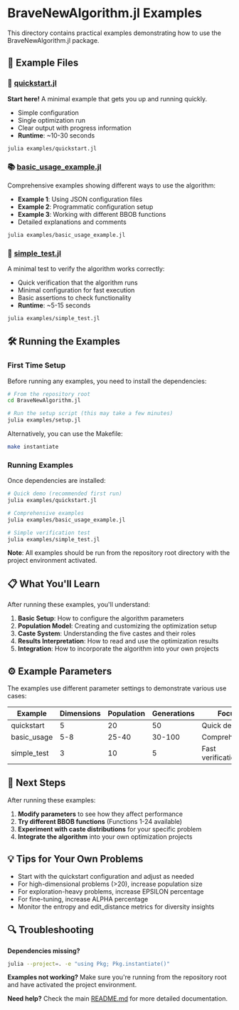 # BraveNewAlgorithm.jl Examples

This directory contains practical examples demonstrating how to use the BraveNewAlgorithm.jl package.

## 📁 Example Files

### 🚀 [quickstart.jl](quickstart.jl)
**Start here!** A minimal example that gets you up and running quickly.
- Simple configuration
- Single optimization run
- Clear output with progress information
- **Runtime**: ~10-30 seconds

```bash
julia examples/quickstart.jl
```

### 📚 [basic_usage_example.jl](basic_usage_example.jl) 
Comprehensive examples showing different ways to use the algorithm:
- **Example 1**: Using JSON configuration files
- **Example 2**: Programmatic configuration setup
- **Example 3**: Working with different BBOB functions
- Detailed explanations and comments

```bash
julia examples/basic_usage_example.jl
```

### 🧪 [simple_test.jl](simple_test.jl)
A minimal test to verify the algorithm works correctly:
- Quick verification that the algorithm runs
- Minimal configuration for fast execution
- Basic assertions to check functionality
- **Runtime**: ~5-15 seconds

```bash
julia examples/simple_test.jl
```

## 🛠️ Running the Examples

### First Time Setup

Before running any examples, you need to install the dependencies:

```bash
# From the repository root
cd BraveNewAlgorithm.jl

# Run the setup script (this may take a few minutes)
julia examples/setup.jl
```

Alternatively, you can use the Makefile:
```bash
make instantiate
```

### Running Examples

Once dependencies are installed:

```bash
# Quick demo (recommended first run)
julia examples/quickstart.jl

# Comprehensive examples
julia examples/basic_usage_example.jl

# Simple verification test
julia examples/simple_test.jl
```

**Note**: All examples should be run from the repository root directory with the project environment activated.

## 📋 What You'll Learn

After running these examples, you'll understand:

1. **Basic Setup**: How to configure the algorithm parameters
2. **Population Model**: Creating and customizing the optimization setup
3. **Caste System**: Understanding the five castes and their roles
4. **Results Interpretation**: How to read and use the optimization results
5. **Integration**: How to incorporate the algorithm into your own projects

## ⚙️ Example Parameters

The examples use different parameter settings to demonstrate various use cases:

| Example | Dimensions | Population | Generations | Focus |
|---------|------------|------------|-------------|-------|
| quickstart | 5 | 20 | 50 | Quick demo |
| basic_usage | 5-8 | 25-40 | 30-100 | Comprehensive |
| simple_test | 3 | 10 | 5 | Fast verification |

## 🎯 Next Steps

After running these examples:

1. **Modify parameters** to see how they affect performance
2. **Try different BBOB functions** (Functions 1-24 available)
3. **Experiment with caste distributions** for your specific problem
4. **Integrate the algorithm** into your own optimization projects

## 💡 Tips for Your Own Problems

- Start with the quickstart configuration and adjust as needed
- For high-dimensional problems (>20), increase population size
- For exploration-heavy problems, increase EPSILON percentage
- For fine-tuning, increase ALPHA percentage
- Monitor the entropy and edit_distance metrics for diversity insights

## 🔍 Troubleshooting

**Dependencies missing?**
```bash
julia --project=. -e "using Pkg; Pkg.instantiate()"
```

**Examples not working?**
Make sure you're running from the repository root and have activated the project environment.

**Need help?** Check the main [README.md](../README.md) for more detailed documentation.